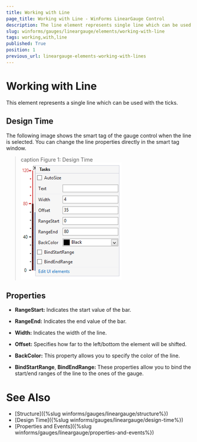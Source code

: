 ```yaml
---
title: Working with Line
page_title: Working with Line - WinForms LinearGauge Control
description: The line element represents single line which can be used with the ticks.
slug: winforms/gauges/lineargauge/elements/working-with-line
tags: working,with,line
published: True
position: 1
previous_url: lineargauge-elements-working-with-lines
---
```


# Working with Line

This element represents a single line which can be used with the ticks.

## Design Time

The following image shows the smart tag of the gauge control when the line is selected. You can change the line properties directly in the smart tag window.

>caption Figure 1: Design Time
![lineargauge-elements-working-with-lines 001](images/lineargauge-elements-working-with-lines001.png)

## Properties

* __RangeStart:__ Indicates the start value of the bar.
            

* __RangeEnd:__ Indicates the end value of the bar.
            

* __Width:__ Indicates the width of the line.
            

* __Offset:__ Specifies how far to the left/bottom the element will be shifted.
            

* __BackColor:__ This property allows you to specify the color of the line.
            

* __BindStartRange__, __BindEndRange:__ These properties allow you to bind the start/end ranges of the line to the ones of the gauge.      

# See Also

* [Structure]({%slug winforms/gauges/lineargauge/structure%})
* [Design Time]({%slug winforms/gauges/lineargauge/design-time%})
* [Properties and Events]({%slug winforms/gauges/lineargauge/properties-and-events%})